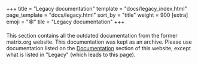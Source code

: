 +++
title = "Legacy documentation"
template = "docs/legacy_index.html"
page_template = "docs/legacy.html"
sort_by = "title"
weight = 900
[extra]
emoji = "🕸️"
tile = "Legacy documentation"
+++

This section contains all the outdated documentation from the former matrix.org
website. This documentation was kept as an archive. Please use documentation
listed on the [Documentation](/docs) section of this website, except what is
listed in "Legacy" (which leads to this page).
